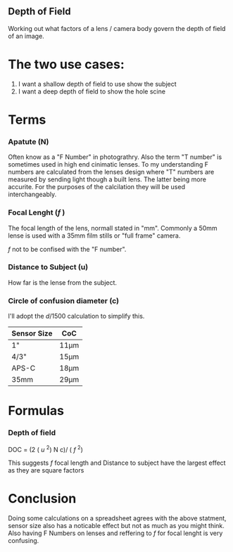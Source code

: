 Depth of Field
---

Working out what factors of a lens / camera body govern the depth of field of an image.

# The two use cases: 

1. I want a shallow depth of field to use show the subject
2. I want a deep depth of field to show the hole scine

# Terms

### Apatute (N)
Often know as a "F Number" in photograthry. Also the term "T number" is sometimes used in high end cinimatic lenses. To my understanding F numbers are calculated from the lenses design where "T" numbers are measured by sending light though a built lens. The latter being more accurite. For the purposes of the calcilation they will be used interchangeably.

### Focal Lenght (_f_ )
The focal length of the lens, normall stated in "mm". Commonly a 50mm lense is used with a 35mm film stills or "full frame" camera.

_f_ not to be confised with the "F number".

### Distance to Subject (u)
How far is the lense from the subject. 

### Circle of confusion diameter (c)

I'll adopt the _d_/1500 calculation to simplify this.

| Sensor Size | CoC |
| ----------- | --- |
| 1" | 11μm |
| 4/3" | 15μm |
| APS-C | 18μm |
| 35mm | 29μm |

# Formulas

### Depth of field

DOC = (2 ( _u_  <sup>2</sup>) N c)/ ( _f_ <sup>2</sup>)

This suggests _f_ focal length and Distance to subject have the largest effect as they are square factors

# Conclusion
Doing some calculations on a spreadsheet agrees with the above statment, sensor size also has a noticable effect but not as much as you might think. Also having F Numbers on lenses and reffering to _f_ for focal lenght is very confusing.

